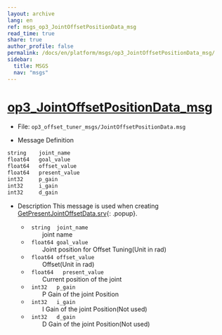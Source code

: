 ```yaml
---
layout: archive
lang: en
ref: msgs_op3_JointOffsetPositionData_msg
read_time: true
share: true
author_profile: false
permalink: /docs/en/platform/msgs/op3_JointOffsetPositionData_msg/
sidebar:
  title: MSGS
  nav: "msgs"
---
```


# [op3_JointOffsetPositionData_msg](#op3-jointoffsetpositiondata-msg)

- File: `op3_offset_tuner_msgs/JointOffsetPositionData.msg`

- Message Definition
 ```c
 string    joint_name
 float64   goal_value
 float64   offset_value
 float64   present_value
 int32     p_gain
 int32     i_gain
 int32     d_gain
 ```

- Description
This message is used when creating [GetPresentJointOffsetData.srv]{: .popup}.  

    * ` string  joint_name`  
&emsp;&emsp; joint name  
    * ` float64 goal_value`  
&emsp;&emsp; Joint position for Offset Tuning(Unit in rad)  
    * ` float64 offset_value`  
&emsp;&emsp; Offset(Unit in rad)  
    * ` float64   present_value`  
&emsp;&emsp; Current position of the joint  
    * ` int32   p_gain`  
&emsp;&emsp; P Gain of the joint Position  
    * ` int32   i_gain`  
&emsp;&emsp; I Gain of the joint Position(Not used)  
    * ` int32   d_gain`  
&emsp;&emsp; D Gain of the joint Position(Not used)  


[GetPresentJointOffsetData.srv]: /docs/en/popup/op3_GetPresentJointOffsetData.srv/
